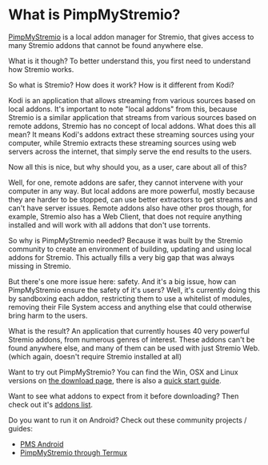 # What is PimpMyStremio?

[PimpMyStremio](https://github.com/sungshon/PimpMyStremio) is a local addon manager for Stremio, that gives access to many Stremio addons that cannot be found anywhere else.

What is it though? To better understand this, you first need to understand how Stremio works.

So what is Stremio? How does it work? How is it different from Kodi?

Kodi is an application that allows streaming from various sources based on local addons. It's important to note "local addons" from this, because Stremio is a similar application that streams from various sources based on remote addons, Stremio has no concept of local addons. What does this all mean? It means Kodi's addons extract these streaming sources using your computer, while Stremio extracts these streaming sources using web servers across the internet, that simply serve the end results to the users.

Now all this is nice, but why should you, as a user, care about all of this?

Well, for one, remote addons are safer, they cannot intervene with your computer in any way. But local addons are more powerful, mostly because they are harder to be stopped, can use better extractors to get streams and can't have server issues. Remote addons also have other pros though, for example, Stremio also has a Web Client, that does not require anything installed and will work with all addons that don't use torrents.

So why is PimpMyStremio needed? Because it was built by the Stremio community to create an environment of building, updating and using local addons for Stremio. This actually fills a very big gap that was always missing in Stremio.

But there's one more issue here: safety. And it's a big issue, how can PimpMyStremio ensure the safety of it's users? Well, it's currently doing this by sandboxing each addon, restricting them to use a whitelist of modules, removing their File System access and anything else that could otherwise bring harm to the users.

What is the result? An application that currently houses 40 very powerful Stremio addons, from numerous genres of interest. These addons can't be found anywhere else, and many of them can be used with just Stremio Web. (which again, doesn't require Stremio installed at all)

Want to try out PimpMyStremio? You can find the Win, OSX and Linux versions on [the download page](https://github.com/sungshon/PimpMyStremio/releases), there is also a [quick start guide](https://github.com/sungshon/PimpMyStremio/blob/master/docs/user-guide.md).

Want to see what addons to expect from it before downloading? Then check out it's [addons list](https://github.com/sungshon/PimpMyStremio/blob/master/src/addonsList.json).

Do you want to run it on Android? Check out these community projects / guides:
- [PMS Android](https://github.com/sleeyax/pms-android)
- [PimpMyStremio through Termux](https://gist.github.com/sleeyax/e9635eb352a4fcdf94194f763d743689)
